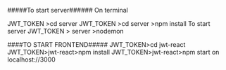 #####To start server######
On terminal

JWT_TOKEN >cd server 
JWT_TOKEN >cd server  >npm install 
To start server 
JWT_TOKEN > server >nodemon

####TO START FRONTEND#####
JWT_TOKEN>cd jwt-react
JWT_TOKEN>jwt-react>npm install
JWT_TOKEN>jwt-react>npm start 
on localhost://3000
